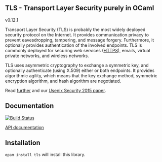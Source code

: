 ## TLS - Transport Layer Security purely in OCaml

v0.12.1

Transport Layer Security (TLS) is probably the most widely deployed security
protocol on the Internet. It provides communication privacy to prevent
eavesdropping, tampering, and message forgery. Furthermore, it optionally
provides authentication of the involved endpoints. TLS is commonly deployed for
securing web services ([HTTPS](http://tools.ietf.org/html/rfc2818)), emails,
virtual private networks, and wireless networks.

TLS uses asymmetric cryptography to exchange a symmetric key, and optionally
authenticate (using X.509) either or both endpoints. It provides algorithmic
agility, which means that the key exchange method, symmetric encryption
algorithm, and hash algorithm are negotiated.

Read [further](https://nqsb.io) and our [Usenix Security 2015 paper](https://usenix15.nqsb.io).

## Documentation

[![Build Status](https://travis-ci.org/mirleft/ocaml-tls.svg?branch=master)](https://travis-ci.org/mirleft/ocaml-tls)

[API documentation](https://mirleft.github.io/ocaml-tls/doc)

## Installation

`opam install tls` will install this library.
